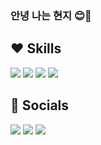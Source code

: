 ### 안녕 나는 현지 😊💛

## ❤️ Skills
<img src="https://img.shields.io/badge/HTML5-E34F26?style=flat-square&logo=HTML5&logoColor=white"/> <img src="https://img.shields.io/badge/CSS3-1572B6?style=flat-square&logo=CSS3&logoColor=white"/> <img src="https://img.shields.io/badge/JavaScript-E7DF1E?style=flat-square&logo=JavaScript&logoColor=white"/> <img src="https://img.shields.io/badge/Java-6CD74A?style=flat-square&logo=OpenJDK&logoColor=white"/>

## 🧡 Socials
<a href="https://corinhamding.tistory.com/"><img src="https://img.shields.io/badge/Blog-EA4AAA?style=flat-square&logo=githubsponsors&logoColor=white"/></a> <a href="https://github.com/aicul313"><img src="https://img.shields.io/badge/GitHub-181717?style=flat-square&logo=GitHub&logoColor=white"/></a> <a href="https://www.instagram.com/3h._1y3/"><img src="https://img.shields.io/badge/Instagram-C265FF?style=flat-square&logo=Instagram&logoColor=white"/></a>
